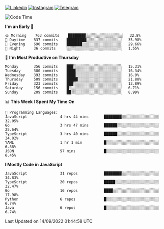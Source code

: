 [![Linkedin](https://img.shields.io/badge/-Archie-blue?style=flat-square&labelColor=gray&logo=Linkedin&logoColor=white&link=https://www.linkedin.com/in/archisdi)](https://www.linkedin.com/in/archisdi)
[![Instagram](https://img.shields.io/badge/-@archisdi-orange?style=flat-square&labelColor=gray&logo=Instagram&logoColor=white&link=https://www.instagram.com/archisdi)](https://www.instagram.com/archisdi)
[![Telegram](https://img.shields.io/badge/-aai-informational?style=flat-square&labelColor=gray&logo=telegram&logoColor=white&link=https://t.me/archisdi)](https://t.me/archisdi)

<!--START_SECTION:waka-->
![Code Time](http://img.shields.io/badge/Code%20Time-1%2C644%20hrs%2049%20mins-blue)

**I'm an Early 🐤** 

```text
🌞 Morning    763 commits    ████████░░░░░░░░░░░░░░░░░   32.8% 
🌆 Daytime    837 commits    █████████░░░░░░░░░░░░░░░░   35.98% 
🌃 Evening    690 commits    ███████░░░░░░░░░░░░░░░░░░   29.66% 
🌙 Night      36 commits     ░░░░░░░░░░░░░░░░░░░░░░░░░   1.55%

```
📅 **I'm Most Productive on Thursday** 

```text
Monday       356 commits    ███░░░░░░░░░░░░░░░░░░░░░░   15.31% 
Tuesday      380 commits    ████░░░░░░░░░░░░░░░░░░░░░   16.34% 
Wednesday    393 commits    ████░░░░░░░░░░░░░░░░░░░░░   16.9% 
Thursday     509 commits    █████░░░░░░░░░░░░░░░░░░░░   21.88% 
Friday       323 commits    ███░░░░░░░░░░░░░░░░░░░░░░   13.89% 
Saturday     156 commits    █░░░░░░░░░░░░░░░░░░░░░░░░   6.71% 
Sunday       209 commits    ██░░░░░░░░░░░░░░░░░░░░░░░   8.99%

```


📊 **This Week I Spent My Time On** 

```text
💬 Programming Languages: 
JavaScript               4 hrs 44 mins       ████████░░░░░░░░░░░░░░░░░   32.05% 
Go                       3 hrs 47 mins       ██████░░░░░░░░░░░░░░░░░░░   25.64% 
TypeScript               3 hrs 40 mins       ██████░░░░░░░░░░░░░░░░░░░   24.82% 
YAML                     1 hr 1 min          █░░░░░░░░░░░░░░░░░░░░░░░░   6.88% 
JSON                     57 mins             █░░░░░░░░░░░░░░░░░░░░░░░░   6.45%

```

**I Mostly Code in JavaScript** 

```text
JavaScript               31 repos            ████████░░░░░░░░░░░░░░░░░   34.83% 
TypeScript               20 repos            █████░░░░░░░░░░░░░░░░░░░░   22.47% 
Go                       16 repos            ████░░░░░░░░░░░░░░░░░░░░░   17.98% 
Python                   6 repos             █░░░░░░░░░░░░░░░░░░░░░░░░   6.74% 
Java                     6 repos             █░░░░░░░░░░░░░░░░░░░░░░░░   6.74%

```



 Last Updated on 14/09/2022 01:44:58 UTC
<!--END_SECTION:waka-->
